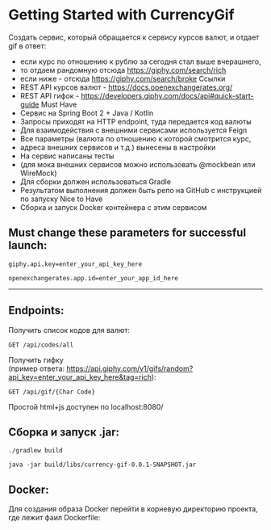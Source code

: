 # Getting Started with CurrencyGif

Создать сервис, который обращается к сервису курсов валют, и отдает gif в ответ:
+ если курс по отношению к рублю за сегодня стал выше вчерашнего,
+ то отдаем рандомную отсюда https://giphy.com/search/rich
+ если ниже - отсюда https://giphy.com/search/broke
 Ссылки
+ REST API курсов валют - https://docs.openexchangerates.org/
+ REST API гифок - https://developers.giphy.com/docs/api#quick-start-guide
 Must Have
+ Сервис на Spring Boot 2 + Java / Kotlin
+ Запросы приходят на HTTP endpoint, туда передается код валюты
+ Для взаимодействия с внешними сервисами используется Feign
+ Все параметры (валюта по отношению к которой смотрится курс,
+ адреса внешних сервисов и т.д.) вынесены в настройки
+ На сервис написаны тесты
+ (для мока внешних сервисов можно использовать @mockbean или WireMock)
+ Для сборки должен использоваться Gradle
+ Результатом выполнения должен быть репо на GitHub с инструкцией по запуску
 Nice to Have
+ Сборка и запуск Docker контейнера с этим сервисом
  
Must change these parameters for successful launch:
---
```
giphy.api.key=enter_your_api_key_here
```
```
openexchangerates.app.id=enter_your_app_id_here
```
---
Endpoints:
---  
Получить список кодов для валют:
```
GET /api/codes/all
```  
Получить гифку  
(пример ответа: https://api.giphy.com/v1/gifs/random?api_key=enter_your_api_key_here&tag=rich):
```
GET /api/gif/{Char Code}
```  
Простой html+js доступен по localhost:8080/

Сборка и запуск .jar:
---
```
./gradlew build
```
```
java -jar build/libs/currency-gif-0.0.1-SNAPSHOT.jar
```
Docker:
---
Для создания образа Docker перейти в корневую директорию проекта, 
где лежит фаил Dockerfile: